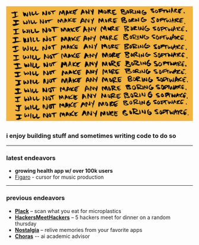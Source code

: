 # ![Header Image](https://github.com/AbelNoble/AbelNoble/blob/aaf8ac143df0f2f21296a74bd77bbdd4761b7dbd/boring_software.jpg)

### i enjoy building stuff and sometimes writing code to do so  

---

### latest endeavors  
- **growing health app w/ over 100k users**
- [Figaro](https://tryfigaro.com) - cursor for music production

---

### previous endeavors  
- **[Plack](https://plack.io)** – scan what you eat for microplastics
- **[HackersMeetHackers](https://hackersmeethackers.com)** – 5 hackers meet for dinner on a random thursday
- **[Nostalgia](https://nostalgia-app.com)** – relive memories from your favorite apps
- **[Choras](https://github.com/AbelNoble/Choras)** -- ai academic advisor
